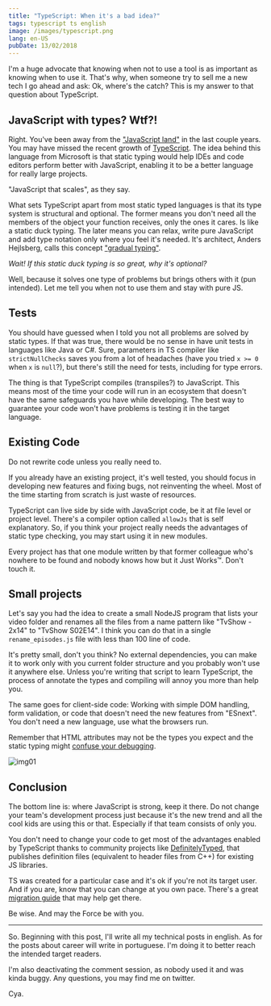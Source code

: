 ```yaml
---
title: "TypeScript: When it's a bad idea?"
tags: typescript ts english
image: /images/typescript.png
lang: en-US
pubDate: 13/02/2018
---
```


I'm a huge advocate that knowing when not to use a tool is as important as knowing when to use it.
That's why, when someone try to sell me a new tech I go ahead and ask: Ok, where's the catch? This
is my answer to that question about TypeScript.

## JavaScript with types? Wtf?!

Right. You've been away from the ["JavaScript land"][js01] in the last couple years. You may have
missed the recent growth of [TypeScript][ts01]. The idea behind this language from Microsoft is that
static typing would help IDEs and code editors perform better with JavaScript, enabling it to be a
better language for really large projects.

"JavaScript that scales", as they say.

What sets TypeScript apart from most static typed languages is that its type system is structural
and optional. The former means you don't need all the members of the object your function receives,
only the ones it cares. Is like a static duck typing. The later means you can relax, write pure
JavaScript and add type notation only where you feel it's needed. It's architect, Anders Hejlsberg,
calls this concept ["gradual typing"][ts02].

_Wait! If this static duck typing is so great, why it's optional?_

Well, because it solves one type of problems but brings others with it (pun intended). Let me tell
you when not to use them and stay with pure JS.

## Tests

You should have guessed when I told you not all problems are solved by static types. If that was
true, there would be no sense in have unit tests in languages like Java or C#. Sure, parameters in
TS compiler like `strictNullChecks` saves you from a lot of headaches (have you tried `x >= 0` when
`x` is `null`?), but there's still the need for tests, including for type errors.

The thing is that TypeScript compiles (transpiles?) to JavaScript. This means most of the time your
code will run in an ecosystem that doesn't have the same safeguards you have while developing. The
best way to guarantee your code won't have problems is testing it in the target language.

## Existing Code

Do not rewrite code unless you really need to.

If you already have an existing project, it's well tested, you should focus in developing new
features and fixing bugs, not reinventing the wheel. Most of the time starting from scratch is just
waste of resources.

TypeScript can live side by side with JavaScript code, be it at file level or project level. There's
a compiler option called `allowJs` that is self explanatory. So, if you think your project really
needs the advantages of static type checking, you may start using it in new modules.

Every project has that one module written by that former colleague who's nowhere to be found and
nobody knows how but it Just Works&trade;. Don't touch it.

## Small projects

Let's say you had the idea to create a small NodeJS program that lists your video folder and renames
all the files from a name pattern like "TvShow - 2x14" to "TvShow S02E14". I think you can do that
in a single `rename_episodes.js` file with less than 100 line of code.

It's pretty small, don't you think? No external dependencies, you can make it to work only with you
current folder structure and you probably won't use it anywhere else. Unless you're writing that
script to learn TypeScript, the process of annotate the types and compiling will annoy you more than
help you.

The same goes for client-side code: Working with simple DOM handling, form validation, or code that
doesn't need the new features from "ESnext". You don't need a new language, use what the browsers
run.

Remember that HTML attributes may not be the types you expect and the static typing might [confuse
your debugging][js02].

![img01]

## Conclusion

The bottom line is: where JavaScript is strong, keep it there. Do not change your team's development
process just because it's the new trend and all the cool kids are using this or that. Especially if
that team consists of only you.

You don't need to change your code to get most of the advantages enabled by TypeScript thanks to
community projects like [DefinitelyTyped][ts03], that publishes definition files (equivalent to
header files from C++) for existing JS libraries.

TS was created for a particular case and it's ok if you're not its target user. And if you are, know
that you can change at you own pace. There's a great [migration guide][ts04] that may help get
there.

Be wise. And may the Force be with you.

---

So. Beginning with this post, I'll write all my technical posts in english. As for the posts about
career will write in portuguese. I'm doing it to better reach the intended target readers.

I'm also deactivating the comment session, as nobody used it and was kinda buggy. Any questions, you
may find me on twitter.

Cya.

[img01]: /images/typescript.png
[js01]:
  https://hackernoon.com/how-it-feels-to-learn-javascript-in-2016-d3a717dd577f
  'How it feels to learn javascript in 2016'
[js02]:
  https://blog.jayway.com/2016/05/06/typescript-web-and-the-illusive-type-safety-advantage/
  'TypeScript, web and the illusive type-safety-advantage'
[ts01]: https://www.typescriptlang.org "TypeScript's official page"
[ts02]:
  https://www.youtube.com/watch?v=O5uaIwM-7pU
  '.NET Rocks! #1460 - TypeScript and Beyond with Anders Hejlsberg'
[ts03]: http://definitelytyped.org/ 'DefinitelyTyped project page'
[ts04]:
  https://github.com/Microsoft/TypeScript-React-Conversion-Guide#typescript-react-conversion-guide
  'TypeScript React Conversion Guide'
